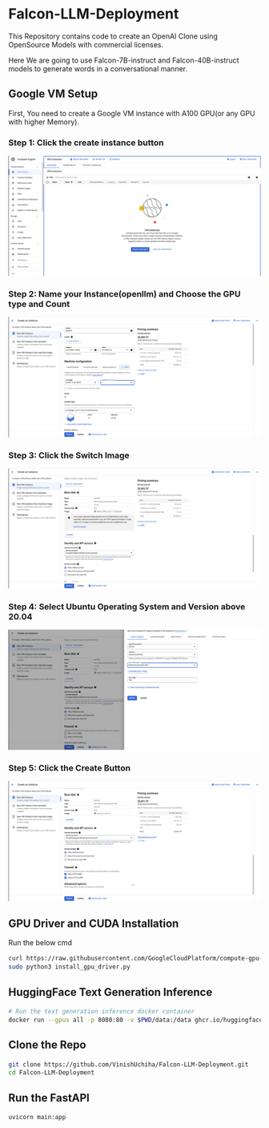 # Falcon-LLM-Deployment

This Repository contains code to create an OpenAI Clone using OpenSource Models with commercial licenses.

Here We are going to use Falcon-7B-instruct and Falcon-40B-instruct models to generate words in a conversational manner.

## Google VM Setup

First, You need to create a Google VM instance with A100 GPU(or any GPU with higher Memory).
### Step 1: Click the create instance button
<p align="center"><img alt="GCP Instruction" src="imgs/Screenshot from 2023-06-21 23-11-25.png"/></p>

### Step 2: Name your Instance(openllm) and Choose the GPU type and Count
<p align="center"><img alt="GCP Instruction" src="imgs/Screenshot from 2023-06-21 23-12-07.png"/></p>

### Step 3: Click the Switch Image
<p align="center"><img alt="GCP Instruction" src="imgs/Screenshot from 2023-06-21 23-12-34.png"/></p>

### Step 4: Select Ubuntu Operating System and Version above 20.04
<p align="center"><img alt="GCP Instruction" src="imgs/Screenshot from 2023-06-21 23-13-22.png"/></p>

### Step 5: Click the Create Button
<p align="center"><img alt="GCP Instruction" src="imgs/Screenshot from 2023-06-21 23-26-41.png"/></p>

## GPU Driver and CUDA Installation

Run the below cmd
```bash
curl https://raw.githubusercontent.com/GoogleCloudPlatform/compute-gpu-installation/main/linux/install_gpu_driver.py --output install_gpu_driver.py
sudo python3 install_gpu_driver.py
```

## HuggingFace Text Generation Inference

```bash
# Run the text generation inference docker container
docker run --gpus all -p 8080:80 -v $PWD/data:/data ghcr.io/huggingface/text-generation-inference:0.8 --model-id tiiuae/falcon-7b-instruct
```

## Clone the Repo

```bash
git clone https://github.com/VinishUchiha/Falcon-LLM-Deployment.git
cd Falcon-LLM-Deployment
```

## Run the FastAPI

```bash
uvicorn main:app
```
